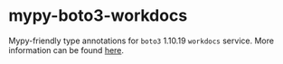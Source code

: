 # mypy-boto3-workdocs

Mypy-friendly type annotations for `boto3` 1.10.19 `workdocs` service.
More information can be found [here](https://github.com/vemel/mypy_boto3).